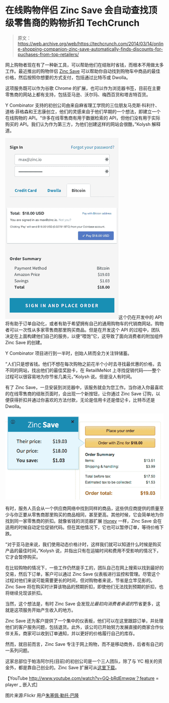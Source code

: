 # 在线购物伴侣 Zinc Save 会自动查找顶级零售商的购物折扣 TechCrunch

> 原文：<https://web.archive.org/web/https://techcrunch.com/2014/03/14/online-shopping-companion-zinc-save-automatically-finds-discounts-for-puchases-from-top-retailers/>

网上购物者现在有了一种新工具，可以帮助他们在结账时省钱，而根本不用做太多工作。最近推出的购物伴侣 [Zinc Save](https://web.archive.org/web/20221007005454/https://www.zincsave.com/) 可以帮助你自动找到购物车中商品的最佳价格，然后按照你想要的方式支付，包括通过比特币或 Dwolla。

这项服务既可以作为谷歌 Chrome 的扩展，也可以作为浏览器书签，目前在主要零售商的网站上都有支持，包括亚马逊、沃尔玛、梅西百货和塔吉特百货。

Y Combinator 支持的初创公司由来自麻省理工学院的三位朋友马克斯·科利什、道格·菲格森和王志康创立，他们的灵感来自于他们早期的一个想法，即建立一个在线购物的 API。“许多在线零售商有用于数据检索的 API，但他们没有用于实际购买的 API。我们认为作为第三方，为他们创建这样的网站会很酷，”Kolysh 解释道。

![Screen Shot 2014-03-11 at 22.37.03](img/2a6eee5ddda86cc2c42ccb10152304c2.png)这个仍在开发中的 API 将有助于订单自动化，或者有助于希望拥有自己的通用购物车的代销商网站，购物者可以一次性从多家零售商那里购买商品。但是在开发这个 API 的过程中，团队决定在上面构建他们自己的服务，以便“喂饱”它，这导致了面向消费者的附加组件 Zinc Save 的创建。

Y Combinator 项目进行到一半时，创始人转而全力关注锌储蓄。

“人们只是想省钱。他们不想在每次购物之前花半个小时去寻找最优惠的价格，去不同的网站，找出他们的最佳奖励卡，在 RetailMeNot 上寻找促销代码——整个过程可以很容易地为你节省几美元，”Kolysh 说。但是没人有时间。

有了 Zinc Save，一旦安装到浏览器中，该服务就会为您工作。当你进入你最喜欢的在线零售商的结账页面时，会出现一个新按钮，让你通过 Zinc Save 订购，以便获得折扣并通过你喜欢的方法付款，无论是信用卡还是借记卡，比特币还是 Dwolla。

![Screen Shot 2014-03-11 at 22.36.26](img/3df092ef7821de4967f0e8283fe91447.png)

有时，服务人员会从一个供应商网络中找到同样的商品，这些供应商提供的质量至少与你正要从零售商那里购买的商品相同，甚至更高。其他时候，它会简单地为你找到同一家零售商的折扣。就像省钱的浏览器扩展 [Honey](https://web.archive.org/web/20221007005454/http://joinhoney.com/) 一样，Zinc Save 会在适用的时候自动定位促销代码。但在其他情况下，它也可以暂停订单，等待价格下跌。

“对于亚马逊来说，我们使用动态价格计时，这样我们就可以知道什么时候是购买产品的最佳时间，”Kolysh 说，并指出只有在运输时间和费用不受影响的情况下，它才会暂停购买。

在比较购物的情况下，一些工作仍然是手工的，团队自己在网上搜索以找到最好的交易，然后下订单，客户可以通过 Zinc Save 仪表板进行监控和管理。尽管这个过程对他们来说可能需要更长的时间，但对购物者来说，节省是立竿见影的。Zinc Save 将在购买时计算该物品的预期折扣，即使他们无法找到预期的折扣，也将继续兑现该折扣。

当然，这个想法是，有时 Zinc Save 会发现*比最初向消费者承诺的*节省更多，这就是这项服务开始产生收入的地方。

Zinc Save 还为客户提供了一个集中的仪表板，他们可以在这里跟踪订单，并处理他们的客户服务问题，包括退货。此外，该公司已开始努力发展直接的商家合作伙伴关系，商家可以收到订单通知，并以更好的价格履行自己的库存。

然而，就目前而言，Zinc Save 专注于网上购物，而不是移动商务，后者有自己的一系列问题。

这家总部位于帕洛阿尔托(目前)的初创公司是一个三人团队，除了与 YC 相关的资金外，都是靠自己创业的。Zinc Save 扩展可从[这里下载](https://web.archive.org/web/20221007005454/https://www.zincsave.com/)。

【YouTube http://www.youtube.com/watch?v=GQ-bRdEmwqw？feature = player _ 嵌入式]

图片来源:Flickr 用户[朱塞佩·勒托·巴隆](https://web.archive.org/web/20221007005454/http://www.flickr.com/photos/fosforix/3007393167/)